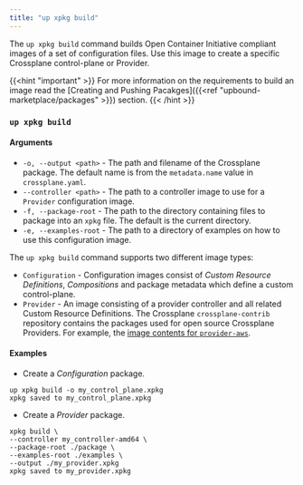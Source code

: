```yaml
---
title: "up xpkg build"
---
```


The `up xpkg build` command builds Open Container Initiative compliant images of a set of configuration files. Use this image to create a specific Crossplane control-plane or Provider.

{{<hint "important" >}}
For more information on the requirements to build an image read the [Creating and Pushing Pacakges]({{<ref "upbound-marketplace/packages" >}}) section. 
{{< /hint >}}

### `up xpkg build`

#### Arguments
* `-o, --output <path>` - The path and filename of the Crossplane package. The default name is from the `metadata.name` value in `crossplane.yaml`.
* `--controller <path>` - The path to a controller image to use for a `Provider` configuration image.
* `-f, --package-root` - The path to the directory containing files to package into an `xpkg` file. The default is the current directory.
* `-e, --examples-root` - The path to a directory of examples on how to use this configuration image.
  

The `up xpkg build` command supports two different image types:
* `Configuration` - Configuration images consist of _Custom Resource Definitions_, _Compositions_ and package metadata which define a custom control-plane.
* `Provider` - An image consisting of a provider controller and all related Custom Resource Definitions. The Crossplane `crossplane-contrib` repository contains the packages used for open source Crossplane Providers. For example, the [image contents for `provider-aws`](https://github.com/crossplane-contrib/provider-aws/tree/master/package).


#### Examples
* Create a _Configuration_ package.
```shell
up xpkg build -o my_control_plane.xpkg
xpkg saved to my_control_plane.xpkg
```

* Create a _Provider_ package.
```shell
xpkg build \
--controller my_controller-amd64 \
--package-root ./package \
--examples-root ./examples \
--output ./my_provider.xpkg
xpkg saved to my_provider.xpkg
```
